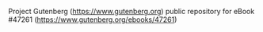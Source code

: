 Project Gutenberg (https://www.gutenberg.org) public repository for eBook #47261 (https://www.gutenberg.org/ebooks/47261)
